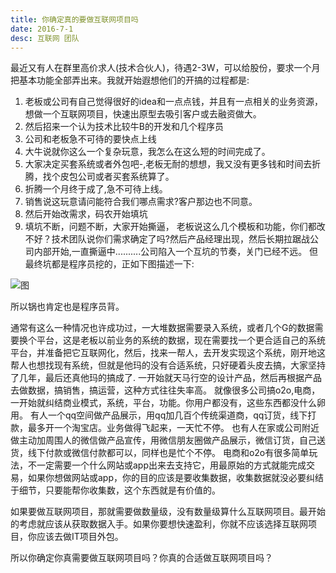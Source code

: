 ```yaml
---
title: 你确定真的要做互联网项目吗
date: 2016-7-1
desc: 互联网 团队
---
```

最近又有人在群里高价求人(技术合伙人)，待遇2-3W，可以给股份，要求一个月把基本功能全部弄出来。我就开始遐想他们的开搞的过程都是:
1. 老板或公司有自己觉得很好的idea和一点点钱，并且有一点相关的业务资源，想做一个互联网项目，快速出原型去吸引客户或去融资做大。
2. 然后招来一个认为技术比较牛B的开发和几个程序员
3. 公司和老板急不可待的要快点上线
4. 大牛说就你这么一个复杂玩意，我怎么在这么短的时间完成了。
5. 大家决定买套系统或者外包吧-,老板无耐的想想，我又没有更多钱和时间去折腾，找个皮包公司或者买套系统算了。
6. 折腾一个月终于成了,急不可待上线。
7. 销售说这玩意请问能符合我们哪点需求?客户那边也不同意。
8. 然后开始改需求，码农开始填坑
9. 填坑不断，问题不断，大家开始撕逼， 老板说这么几个模板和功能，你们都改不好？技术团队说你们需求确定了吗?然后产品经理出现，然后长期拉踞战公司内部开始,一直撕逼中..........公司陷入一个互坑的节奏，关门已经不远。
但最终坑都是程序员挖的，正如下图描述一下:

![图](http://binyanbin.github.io/img/other-1.png)

所以锅也肯定也是程序员背。

通常有这么一种情况也许成功过，一大堆数据需要录入系统，或者几个G的数据需要换个平台，这是老板以前业务的系统的数据，现在需要找一个更合适自己的系统平台，并准备把它互联网化，然后，找来一帮人，去开发实现这个系统，刚开地这帮人也想找现有系统，但就是他玛的没有合适系统，只好硬着头皮去搞，大家坚持了几年，最后还真他玛的搞成了.
一开始就天马行空的设计产品，然后再根据产品去做数据，搞销售，搞运营，这种方式往往失率高。
就像很多公司搞o2o,电商，一开始就纠结商业模式，系统，平台，功能。你用户都没有，这些东西都没什么卵用。
有人一个qq空间做产品展示，用qq加几百个传统渠道商，qq订货，线下打款，最多开一个淘宝店。业务做得飞起来，一天忙不停。
也有人在家或公司附近做主动加周围人的微信做产品宣传，用微信朋友圈做产品展示，微信订货，自己送货，线下付款或微信付款都可以，同样也是忙个不停。
电商和o2o有很多简单玩法，不一定需要一个什么网站或app出来去支持它，用最原始的方式就能完成交易，如果你想做网站或app，你的目的应该是要收集数据，收集数据就没必要纠结于细节，只要能帮你收集数，这个东西就是有价值的。

如果要做互联网项目，那就需要做数量级，没有数量级算什么互联网项目。最开始的考虑就应该从获取数据入手。如果你要想快速盈利，你就不应该选择互联网项目，你应该去做IT项目外包。

所以你确定你真需要做互联网项目吗？你真的合适做互联网项目吗？

